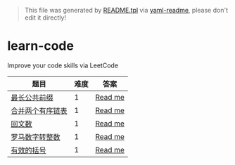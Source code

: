 > This file was generated by [README.tpl](README.tpl) via [yaml-readme](https://github.com/LinuxSuRen/yaml-readme), please don't edit it directly!

# learn-code
Improve your code skills via LeetCode

| 题目 | 难度 | 答案 |
|---|---|---|
| [最长公共前缀](https://leetcode.cn/problems/longest-common-prefix/description/) | 1 | [Read me](items/longest-common-prefix.md) |
| [合并两个有序链表](https://leetcode.cn/problems/merge-two-sorted-lists/) | 1 | [Read me](items/merge_two_list.md) |
| [回文数](https://leetcode.cn/problems/palindrome-number/) | 1 | [Read me](items/palindrome.md) |
| [罗马数字转整数](https://leetcode.cn/problems/roman-to-integer/) | 1 | [Read me](items/romanToInt.md) |
| [有效的括号](https://leetcode.cn/problems/valid-parentheses/submissions/498038213/) | 1 | [Read me](items/valid-brace.md) |
